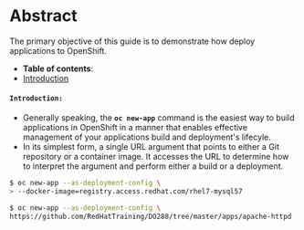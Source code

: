# Abstract
The primary objective of this guide is to demonstrate how deploy applications to OpenShift.
-  **Table of contents**:
  - [Introduction](#introduction)


#### **`Introduction: `**
- Generally speaking, the **`oc new-app`** command is the easiest way to build applications in OpenShift in a manner that enables effective management of your applications build and deployment's lifecyle.
- In its simplest form, a single URL argument that points to either a Git repository or a container image. It accesses the URL to determine how to interpret the argument and perform either a build or a deployment.

```zsh
$ oc new-app --as-deployment-config \
> --docker-image=registry.access.redhat.com/rhel7-mysql57
```

  ```zsh
$ oc new-app --as-deployment-config \
 https://github.com/RedHatTraining/DO288/tree/master/apps/apache-httpd
```